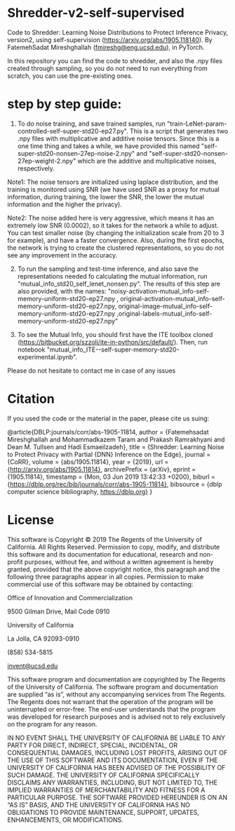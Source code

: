 # Shredder-v2-self-supervised


Code to Shredder: Learning Noise Distributions to Protect Inference Privacy, version2, using self-supervision (https://arxiv.org/abs/1905.118140). By FatemehSadat Mireshghallah (fmireshg@eng.ucsd.edu), in PyTorch.

In this repository you can find the code to shredder, and also the .npy files created through sampling, so you do not need to run everything from scratch, you can use the pre-existing ones.

# step by step guide:
1. To do noise training, and save trained samples, run "train-LeNet-param-controlled-self-super-std20-ep27.py". This is a script that generates two .npy files with multiplicative and additive noise tensors. Since this is a one time thing and takes a while, we have provided this named "self-super-std20-nonsen-27ep-noise-2.npy" and "self-super-std20-nonsen-27ep-weight-2.npy" which are the additive and multiplicative noises, respectively.

Note1: The noise tensors are initialized using laplace distribution, and the training is monitored using SNR (we have used SNR as a proxy for mutual information, during training, the lower the SNR, the lower the mutual information and the higher the privacy).

Note2: The noise added here is very aggressive, which means it has an extremely low SNR (0.0002), so it takes for the network a while to adjust. You can test smaller noise (by changing the initialization scale from 20 to 3 for example), and have a faster convergence. Also, during the first epochs, the network is trying to create the clustered representations, so you do not see any improvement in the accuracy. 


2. To run the sampling and test-time inference, and also save the representations needed fo calculating the mutual information, run "mutual_info_std20_self_lenet_nonsen.py". The results of this step are also provided, with the names: "noisy-activation-mutual_info-self-memory-uniform-std20-ep27.npy , original-activation-mutual_info-self-memory-uniform-std20-ep27.npy, original-image-mutual_info-self-memory-uniform-std20-ep27.npy ,original-labels-mutual_info-self-memory-uniform-std20-ep27.npy"


3. To see the Mutual Info, you should first have the ITE toolbox cloned (https://bitbucket.org/szzoli/ite-in-python/src/default/). Then, run notebook "mutual_info_ITE--self-super-memory-std20-experimental.ipynb".


Please do not hesitate to contact me in case of any issues

# Citation
If you used the code or the material in the paper, please cite us suing:


@article{DBLP:journals/corr/abs-1905-11814,
  author    = {Fatemehsadat Mireshghallah and
               Mohammadkazem Taram and
               Prakash Ramrakhyani and
               Dean M. Tullsen and
               Hadi Esmaeilzadeh},
  title     = {Shredder: Learning Noise to Protect Privacy with Partial {DNN} Inference
               on the Edge},
  journal   = {CoRR},
  volume    = {abs/1905.11814},
  year      = {2019},
  url       = {http://arxiv.org/abs/1905.11814},
  archivePrefix = {arXiv},
  eprint    = {1905.11814},
  timestamp = {Mon, 03 Jun 2019 13:42:33 +0200},
  biburl    = {https://dblp.org/rec/bib/journals/corr/abs-1905-11814},
  bibsource = {dblp computer science bibliography, https://dblp.org}
}

# License

This software is Copyright © 2019 The Regents of the University of California. All Rights Reserved. Permission to copy, modify, and distribute this software and its documentation for educational, research and non-profit purposes, without fee, and without a written agreement is hereby granted, provided that the above copyright notice, this paragraph and the following three paragraphs appear in all copies. Permission to make commercial use of this software may be obtained by contacting:

Office of Innovation and Commercialization

9500 Gilman Drive, Mail Code 0910

University of California

La Jolla, CA 92093-0910

(858) 534-5815

invent@ucsd.edu

This software program and documentation are copyrighted by The Regents of the University of California. The software program and documentation are supplied “as is”, without any accompanying services from The Regents. The Regents does not warrant that the operation of the program will be uninterrupted or error-free. The end-user understands that the program was developed for research purposes and is advised not to rely exclusively on the program for any reason.

IN NO EVENT SHALL THE UNIVERSITY OF CALIFORNIA BE LIABLE TO ANY PARTY FOR DIRECT, INDIRECT, SPECIAL, INCIDENTAL, OR CONSEQUENTIAL DAMAGES, INCLUDING LOST PROFITS, ARISING OUT OF THE USE OF THIS SOFTWARE AND ITS DOCUMENTATION, EVEN IF THE UNIVERSITY OF CALIFORNIA HAS BEEN ADVISED OF THE POSSIBILITY OF SUCH DAMAGE. THE UNIVERSITY OF CALIFORNIA SPECIFICALLY DISCLAIMS ANY WARRANTIES, INCLUDING, BUT NOT LIMITED TO, THE IMPLIED WARRANTIES OF MERCHANTABILITY AND FITNESS FOR A PARTICULAR PURPOSE. THE SOFTWARE PROVIDED HEREUNDER IS ON AN “AS IS” BASIS, AND THE UNIVERSITY OF CALIFORNIA HAS NO OBLIGATIONS TO PROVIDE MAINTENANCE, SUPPORT, UPDATES, ENHANCEMENTS, OR MODIFICATIONS.
